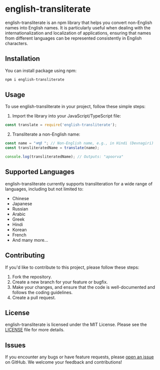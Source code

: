 # english-transliterate

english-transliterate is an npm library that helps you convert non-English names into English names. It is particularly useful when dealing with the internationalization and localization of applications, ensuring that names from different languages can be represented consistently in English characters.

## Installation

You can install package using npm:

```bash
npm i english-transliterate
```

## Usage

To use english-transliterate in your project, follow these simple steps:

1. Import the library into your JavaScript/TypeScript file:

```javascript
const translate = require('english-transliterate');
```

2. Transliterate a non-English name:

```javascript
const name = "अपूर्व "; // Non-English name, e.g., in Hindi (Devnagiri)
const transliteratedName = translate(name);

console.log(transliteratedName); // Outputs: "apoorva"
```

## Supported Languages

english-transliterate currently supports transliteration for a wide range of languages, including but not limited to:

- Chinese
- Japanese
- Russian
- Arabic
- Greek
- Hindi
- Korean
- French
- And many more...

## Contributing

If you'd like to contribute to this project, please follow these steps:

1. Fork the repository.
2. Create a new branch for your feature or bugfix.
3. Make your changes, and ensure that the code is well-documented and follows the coding guidelines.
4. Create a pull request.

## License

english-transliterate is licensed under the MIT License. Please see the [LICENSE](https://github.com/ApoorvTyagi/english-transliterate/blob/main/LICENSE) file for more details.

## Issues

If you encounter any bugs or have feature requests, please [open an issue](https://github.com/ApoorvTyagi/english-transliterate/issues) on GitHub. We welcome your feedback and contributions!

